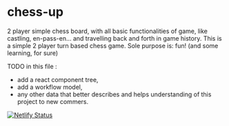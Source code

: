 # chess-up
2 player simple chess board, with all basic functionalities of game, like castling, en-pass-en... and travelling back and forth in game history.
This is a simple 2 player turn based chess game. Sole purpose is: fun! (and some learning, for sure)


TODO in this file : 
* add a react component tree, 
* add a workflow model, 
* any other data that better describes and helps understanding of this project to new commers.

[![Netlify Status](https://api.netlify.com/api/v1/badges/0dc80812-a545-442f-9a4b-97ecd78d5737/deploy-status)](https://app.netlify.com/sites/chess-up/deploys)
